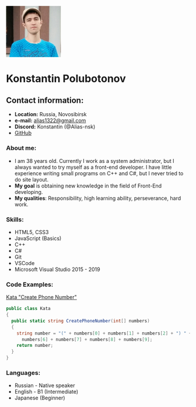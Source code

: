 <img src="Face.jpg" width="150">

# Konstantin Polubotonov

## Contact information:
- __Location:__ Russia, Novosibirsk
- __e-mail:__ alias1322@gmail.com
- __Discord:__ Konstantin (@Alias-nsk)
- [GitHub](https://github.com/Alias-nsk)

### About me:
- I am 38 years old. Сurrently I work as a system administrator, but I always wanted to try myself as a front-end developer. I have little experience writing small programs on C++ and C#, but I never tried to do site layout.
- __My goal__ is obtaining new knowledge in the field of Front-End developing.
- __My qualities__: Responsibility, high learning ability, perseverance, hard work.

### Skills:
- HTML5, CSS3
- JavaScript (Basics)
- C++
- C#
- Git
- VSCode
- Microsoft Visual Studio 2015 - 2019

### Code Examples:
[Kata "Create Phone Number"](https://www.codewars.com/kata/525f50e3b73515a6db000b83)
```C#
public class Kata
{
  public static string CreatePhoneNumber(int[] numbers)
  {
    string number = "(" + numbers[0] + numbers[1] + numbers[2] + ") " + numbers[3] + numbers[4] + numbers[5] + '-' + 
      numbers[6] + numbers[7] + numbers[8] + numbers[9];
    return number;
  }
}
```

### Languages:
- Russian - Native speaker
- English - B1 (Intermediate)
- Japanese (Beginner)
